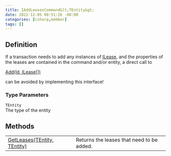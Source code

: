 ```yaml
---
title: IAddLeasesCommand&lt;TEntity&gt;
date: 2022-12-05 00:51:26 -08:00
categories: [csharp,member]
tags: []
---
```


## Definition

If a transaction needs to add any instances of <a href='/posts/csharp.member.entitydb.abstractions.leases.ilease/'>ILease</a>, and the properties of the leases
are contained in the command and/or entity, a direct call to
<!--/posts/csharp.member.entitydb.abstractions.transactions.builders.itransactionbuilder`1.add/--><a href='#'>Add(Id, ILease[])</a>
can be avoided by implementing this interface!

### Type Parameters
`TEntity`<br />The type of the entity
## Methods
<table><tr><td><!--/posts/csharp.member.entitydb.common.commands.iaddleasescommand`1.getleases/--><a href='#'>GetLeases(TEntity, TEntity)</a></td><td>
Returns the leases that need to be added.
</td></tr></table>
